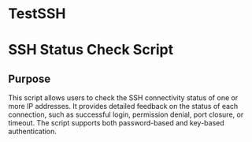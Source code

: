 # TestSSH
# SSH Status Check Script

## Purpose
This script allows users to check the SSH connectivity status of one or more IP addresses. It provides detailed feedback on the status of each connection, such as successful login, permission denial, port closure, or timeout. The script supports both password-based and key-based authentication.


